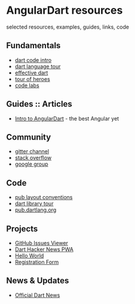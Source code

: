 # AngularDart resources
selected resources, examples, guides, links, code

## Fundamentals
  - [dart code intro](https://www.dartlang.org/samples)
  - [dart language tour](https://www.dartlang.org/guides/language/language-tour)
  - [effective dart](https://www.dartlang.org/guides/language/effective-dart/style) 
  - [tour of heroes](https://webdev.dartlang.org/angular/tutorial)
  - [code labs](https://webdev.dartlang.org/codelabs)

## Guides :: Articles
  - [Intro to AngularDart](https://dzone.com/articles/intro-angulardart-best-angular) - the best Angular yet

## Community
  - [gitter channel](https://gitter.im/dart-lang/angular)
  - [stack overflow](https://stackoverflow.com/questions/tagged/dart+angular-dart)
  - [google group](https://groups.google.com/a/dartlang.org/forum/#!forum/web)

## Code
  - [pub layout conventions](https://www.dartlang.org/tools/pub/package-layout)
  - [dart library tour](https://www.dartlang.org/guides/libraries/library-tour)
  - [pub.dartlang.org](https://pub.dartlang.org/)

## Projects
  - [GitHub Issues Viewer](examples/github_issues)
  - [Dart Hacker News PWA](examples/hacker_news_pwa)
  - [Hello World](examples/hello_world)
  - [Registration Form](examples/registration_form)

## News & Updates
  - [Official Dart News](https://news.dartlang.org/)



